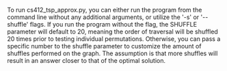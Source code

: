To run cs412_tsp_approx.py, you can either run the program from the command line without any additional arguments, or utilize the '-s' or '--shuffle' flags.
If you run the program without the flag, the SHUFFLE parameter will default to 20, meaning the order of traversal will be shuffled 20 times prior to testing individual permutations. 
Otherwise, you can pass a specific number to the shuffle parameter to customize the amount of shuffles performed on the graph. 
The assumption is that more shuffles will result in an answer closer to that of the optimal solution. 